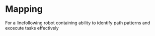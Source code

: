 # Mapping
For a linefollowing robot containing ability to identify path patterns and excecute tasks effectively
